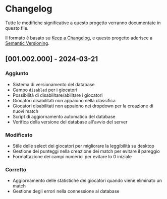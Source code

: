 # Changelog

Tutte le modifiche significative a questo progetto verranno documentate in questo file.

Il formato è basato su [Keep a Changelog](https://keepachangelog.com/en/1.0.0/),
e questo progetto aderisce a [Semantic Versioning](https://semver.org/spec/v2.0.0.html).

## [001.002.000] - 2024-03-21

### Aggiunto
- Sistema di versionamento del database
- Campo `disabled` per i giocatori
- Possibilità di disabilitare/abilitare i giocatori
- Giocatori disabilitati non appaiono nella classifica
- Giocatori disabilitati non appaiono nei dropdown per la creazione di nuovi match
- Script di aggiornamento automatico del database
- Verifica della versione del database all'avvio del server

### Modificato
- Stile delle select dei giocatori per migliorare la leggibilità su desktop
- Gestione dei punteggi nella creazione dei match per evitare il pareggio
- Formattazione dei campi numerici per evitare lo 0 iniziale

### Corretto
- Aggiornamento delle statistiche dei giocatori quando viene eliminato un match
- Gestione degli errori nella connessione al database 